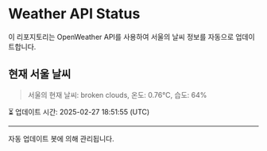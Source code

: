 
# Weather API Status

이 리포지토리는 OpenWeather API를 사용하여 서울의 날씨 정보를 자동으로 업데이트합니다.

## 현재 서울 날씨
> 서울의 현재 날씨: broken clouds, 온도: 0.76°C, 습도: 64%

⏳ 업데이트 시간: 2025-02-27 18:51:55 (UTC)

---
자동 업데이트 봇에 의해 관리됩니다.
